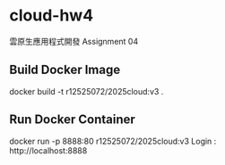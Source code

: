 # cloud-hw4
雲原生應用程式開發 Assignment 04

## Build Docker Image
docker build -t r12525072/2025cloud:v3 .

## Run Docker Container
docker run -p 8888:80 r12525072/2025cloud:v3
Login : http://localhost:8888
